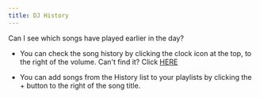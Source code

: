 ```yaml
---
title: DJ History
---
```

Can I see which songs have played earlier in the day?

* You can check the song history by clicking the clock icon at the top, to the right of the volume. Can't find it? Click [HERE](http://i.imgur.com/Fkpjp5H.png)
 
* You can add songs from the History list to your playlists by clicking the + button to the right of the song title.
